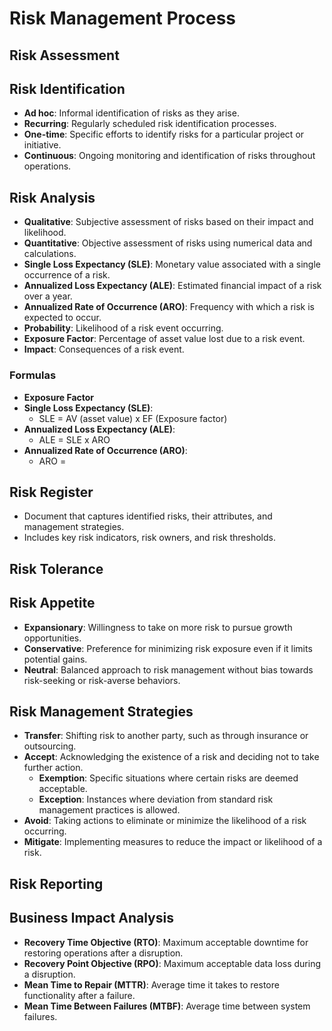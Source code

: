 # Risk Management Process

## Risk Assessment

## Risk Identification
- **Ad hoc**: Informal identification of risks as they arise.
- **Recurring**: Regularly scheduled risk identification processes.
- **One-time**: Specific efforts to identify risks for a particular project or initiative.
- **Continuous**: Ongoing monitoring and identification of risks throughout operations.

## Risk Analysis
- **Qualitative**: Subjective assessment of risks based on their impact and likelihood.
- **Quantitative**: Objective assessment of risks using numerical data and calculations.
- **Single Loss Expectancy (SLE)**: Monetary value associated with a single occurrence of a risk.
- **Annualized Loss Expectancy (ALE)**: Estimated financial impact of a risk over a year.
- **Annualized Rate of Occurrence (ARO)**: Frequency with which a risk is expected to occur.
- **Probability**: Likelihood of a risk event occurring.
- **Exposure Factor**: Percentage of asset value lost due to a risk event.
- **Impact**: Consequences of a risk event.

### Formulas
- **Exposure Factor**
- **Single Loss Expectancy (SLE)**:
  - SLE = AV (asset value) x EF (Exposure factor)
- **Annualized Loss Expectancy (ALE)**:
  - ALE = SLE x ARO
- **Annualized Rate of Occurrence (ARO)**:
  - ARO = 

## Risk Register
- Document that captures identified risks, their attributes, and management strategies.
- Includes key risk indicators, risk owners, and risk thresholds.

## Risk Tolerance

## Risk Appetite
- **Expansionary**: Willingness to take on more risk to pursue growth opportunities.
- **Conservative**: Preference for minimizing risk exposure even if it limits potential gains.
- **Neutral**: Balanced approach to risk management without bias towards risk-seeking or risk-averse behaviors.

## Risk Management Strategies
- **Transfer**: Shifting risk to another party, such as through insurance or outsourcing.
- **Accept**: Acknowledging the existence of a risk and deciding not to take further action.
  - **Exemption**: Specific situations where certain risks are deemed acceptable.
  - **Exception**: Instances where deviation from standard risk management practices is allowed.
- **Avoid**: Taking actions to eliminate or minimize the likelihood of a risk occurring.
- **Mitigate**: Implementing measures to reduce the impact or likelihood of a risk.

## Risk Reporting

## Business Impact Analysis
- **Recovery Time Objective (RTO)**: Maximum acceptable downtime for restoring operations after a disruption.
- **Recovery Point Objective (RPO)**: Maximum acceptable data loss during a disruption.
- **Mean Time to Repair (MTTR)**: Average time it takes to restore functionality after a failure.
- **Mean Time Between Failures (MTBF)**: Average time between system failures.